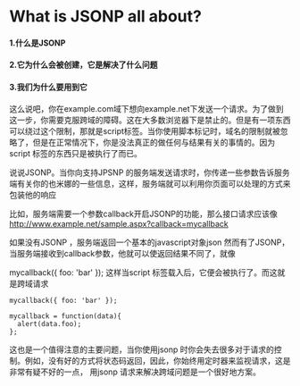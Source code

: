 # What is JSONP all about?

#### 1.什么是JSONP

#### 2.它为什么会被创建，它是解决了什么问题

#### 3.我们为什么要用到它



这么说吧，你在example.com域下想向example.net下发送一个请求。为了做到这一步，你需要克服跨域的障碍。这在大多数浏览器下是禁止的。但是有一项东西可以绕过这个限制，那就是script标签。当你使用脚本标记时，域名的限制就被忽略了，但是在正常情况下，你是没法真正的做任何与结果有关的事情的。因为script 标签的东西只是被执行了而已。

说说JSONP。当你向支持JPSNP 的服务端发送请求时，你传递一些参数告诉服务端有关你的也米娜的一些信息，这样，服务端就可以利用你页面可以处理的方式来包装他的响应



比如，服务端需要一个参数callback开启JSONP的功能，那么接口请求应该像
http://www.example.net/sample.aspx?callback=mycallback

如果没有JSONP ，服务端返回一个基本的javascript对象json 
然而有了JSONP，当服务端接收到callback参数，他就可以使返回结果不同了，就像

mycallback({ foo: 'bar' });
这样当script 标签载入后，它便会被执行了。而这就是跨域请求


````
mycallback({ foo: 'bar' });

mycallback = function(data){
  alert(data.foo);
};

````




这也是一个值得注意的主要问题，当你使用jsonp 时你会失去很多对于请求的控制。例如，没有好的方式将状态码返回，因此，你始终用定时器来监视请求，这是非常有疑不好的一点， 用jsonp 请求来解决跨域问题是一个很好地方案。
